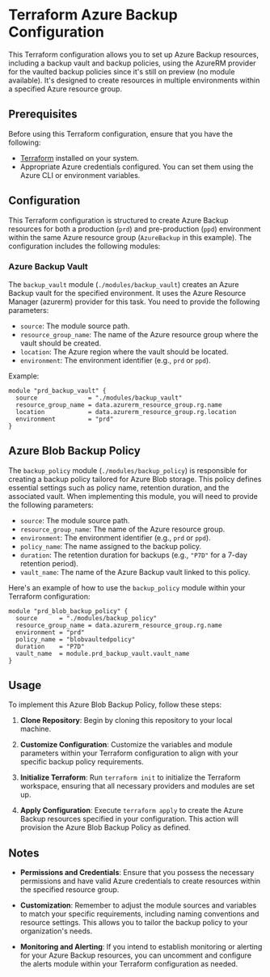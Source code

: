 # Terraform Azure Backup Configuration

This Terraform configuration allows you to set up Azure Backup resources, including a backup vault and backup policies, using the AzureRM provider for the vaulted backup policies since it's still on preview (no module available). It's designed to create resources in multiple environments within a specified Azure resource group.

## Prerequisites

Before using this Terraform configuration, ensure that you have the following:

- [Terraform](https://www.terraform.io/downloads.html) installed on your system.
- Appropriate Azure credentials configured. You can set them using the Azure CLI or environment variables.

## Configuration

This Terraform configuration is structured to create Azure Backup resources for both a production (`prd`) and pre-production (`ppd`) environment within the same Azure resource group (`AzureBackup` in this example). The configuration includes the following modules:

### Azure Backup Vault 

The `backup_vault` module (`./modules/backup_vault`) creates an Azure Backup vault for the specified environment. It uses the Azure Resource Manager (azurerm) provider for this task. You need to provide the following parameters:

- `source`: The module source path.
- `resource_group_name`: The name of the Azure resource group where the vault should be created.
- `location`: The Azure region where the vault should be located.
- `environment`: The environment identifier (e.g., `prd` or `ppd`).

Example:
```hcl
module "prd_backup_vault" {
  source              = "./modules/backup_vault"
  resource_group_name = data.azurerm_resource_group.rg.name
  location            = data.azurerm_resource_group.rg.location
  environment         = "prd"
}
```
## Azure Blob Backup Policy

The `backup_policy` module (`./modules/backup_policy`) is responsible for creating a backup policy tailored for Azure Blob storage. This policy defines essential settings such as policy name, retention duration, and the associated vault. When implementing this module, you will need to provide the following parameters:

- `source`: The module source path.
- `resource_group_name`: The name of the Azure resource group.
- `environment`: The environment identifier (e.g., `prd` or `ppd`).
- `policy_name`: The name assigned to the backup policy.
- `duration`: The retention duration for backups (e.g., `"P7D"` for a 7-day retention period).
- `vault_name`: The name of the Azure Backup vault linked to this policy.

Here's an example of how to use the `backup_policy` module within your Terraform configuration:

```hcl
module "prd_blob_backup_policy" {
  source      = "./modules/backup_policy"
  resource_group_name = data.azurerm_resource_group.rg.name
  environment = "prd"
  policy_name = "blobvaultedpolicy"
  duration    = "P7D"
  vault_name  = module.prd_backup_vault.vault_name
}
```

## Usage

To implement this Azure Blob Backup Policy, follow these steps:

1. **Clone Repository**: Begin by cloning this repository to your local machine.

2. **Customize Configuration**: Customize the variables and module parameters within your Terraform configuration to align with your specific backup policy requirements.

3. **Initialize Terraform**: Run `terraform init` to initialize the Terraform workspace, ensuring that all necessary providers and modules are set up.

4. **Apply Configuration**: Execute `terraform apply` to create the Azure Backup resources specified in your configuration. This action will provision the Azure Blob Backup Policy as defined.

## Notes

- **Permissions and Credentials**: Ensure that you possess the necessary permissions and have valid Azure credentials to create resources within the specified resource group.

- **Customization**: Remember to adjust the module sources and variables to match your specific requirements, including naming conventions and resource settings. This allows you to tailor the backup policy to your organization's needs.

- **Monitoring and Alerting**: If you intend to establish monitoring or alerting for your Azure Backup resources, you can uncomment and configure the alerts module within your Terraform configuration as needed.
